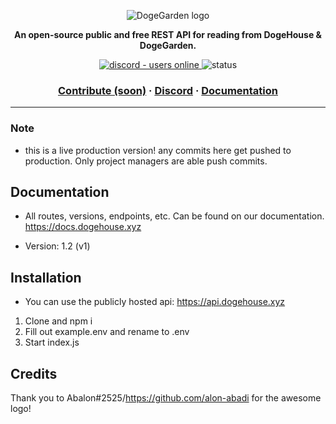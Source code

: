 <p align="center">
  <img src="https://cdn.discordapp.com/attachments/820450983892222022/820961073980899328/dogegarden-bottom-cropped.png" alt="DogeGarden logo" />
</p>
<p align="center">
  <strong>An open-source public and free REST API for reading from DogeHouse & DogeGarden.</strong>
</p>
<p align="center">
  <a href="https://discord.gg/Nu6KVjJYj6">
    <img src="https://img.shields.io/discord/820442045264691201?style=for-the-badge" alt="discord - users online" />
  </a>
    <img src="https://img.shields.io/website?style=for-the-badge&url=https%3A%2F%2Fapi.dogehouse.xyz" alt="status">
</p>

<h3 align="center">  
  <a href="CONTRIBUTING.md">Contribute (soon)</a>
  <span> · </span>
  <a href="https://discord.gg/Nu6KVjJYj6">Discord</a>
  <span> · </span>
  <a href="https://docs.dogehouse.xyz">Documentation</a>
</h3>

---

### Note
- this is a live production version! any commits here get pushed to production. Only project managers are able push commits.

## Documentation
- All routes, versions, endpoints, etc. Can be found on our documentation. https://docs.dogehouse.xyz

- Version: 1.2 (v1)

## Installation

- You can use the publicly hosted api: https://api.dogehouse.xyz

1. Clone and npm i
2. Fill out example.env and rename to .env
3. Start index.js

## Credits
Thank you to Abalon#2525/https://github.com/alon-abadi for the awesome logo!
